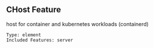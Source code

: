## CHost Feature

host for container and kubernetes workloads (containerd)

	Type: element
	Included Features: server

#
